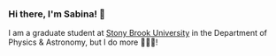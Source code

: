 ### Hi there, I'm Sabina! :wave: 

I am a graduate student at [Stony Brook University](https://www.stonybrook.edu/commcms/physics/index.php) in the Department of Physics & Astronomy, but I do more :milky_way::telescope::waning_crescent_moon:!
<!--
**ssagynbayeva/ssagynbayeva** is a ✨ _special_ ✨ repository because its `README.md` (this file) appears on your GitHub profile.

Here are some ideas to get you started:

- 🔭 I’m currently working on ...
- 🌱 I’m currently learning ...
- 👯 I’m looking to collaborate on ...
- 🤔 I’m looking for help with ...
- 💬 Ask me about ...
- 📫 How to reach me: ...
- 😄 Pronouns: ...
- ⚡ Fun fact: ...
-->
